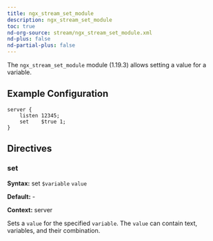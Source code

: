 ```yaml
---
title: ngx_stream_set_module
description: ngx_stream_set_module
toc: true
nd-org-source: stream/ngx_stream_set_module.xml
nd-plus: false
nd-partial-plus: false
---
```



<!--
      ********************************************************************************
      🛑 WARNING: AUTOGENERATED FILE - DO NOT EDIT 🛑 This Markdown file was
      automatically generated from the source XML documentation. Any manual
      changes made directly to this file will be overwritten. To request or
      suggest changes, please edit the source XML files instead.
      https://github.com/nginx/nginx.org/tree/main/xml/en
      ********************************************************************************
      -->


The `ngx_stream_set_module` module (1.19.3) allows
setting a value for a variable.
## Example Configuration


```nginx
server {
    listen 12345;
    set    $true 1;
}

```

## Directives

### set

**Syntax:** set `$variable` `value`

**Default:** -

**Context:** server


Sets a `value` for the specified `variable`.
The `value` can contain text, variables, and their combination.
